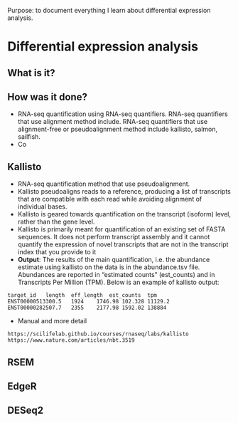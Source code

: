 Purpose: to document everything I learn about differential expression analysis.

# Differential expression analysis
## What is it?

## How was it done?
- RNA-seq quantification using RNA-seq quantifiers. RNA-seq quantifiers that use alignment method include. RNA-seq quantifiers that use alignment-free or pseudoalignment method include kallisto, salmon, sailfish. 
- Co


## Kallisto
- RNA-seq quantification method that use pseudoalignment. 
- Kallisto pseudoaligns reads to a reference, producing a list of transcripts that are compatible with each read while avoiding alignment of individual bases. 
- Kallisto is geared towards quantification on the transcript (isoform) level, rather than the gene level. 
- Kallisto is primarily meant for quantification of an existing set of FASTA sequences. It does not perform transcript assembly and it cannot quantify the expression of novel transcripts that are not in the transcript index that you provide to it
- **Output**: The results of the main quantification, i.e. the abundance estimate using kallisto on the data is in the abundance.tsv file. Abundances are reported in “estimated counts” (est_counts) and in Transcripts Per Million (TPM). Below is an example of kallisto output:
```
target_id	length	eff_length	est_counts	tpm
ENST00000513300.5	1924	1746.98	102.328	11129.2
ENST00000282507.7	2355	2177.98	1592.02	138884
```
- Manual and more detail
```
https://scilifelab.github.io/courses/rnaseq/labs/kallisto
https://www.nature.com/articles/nbt.3519

```

## RSEM


## EdgeR


## DESeq2
